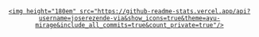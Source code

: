 <div align="center">
  <a href="https://github.com/arthurkarrer">
  
    <img height="180em" src="https://github-readme-stats.vercel.app/api?username=joserezende-via&show_icons=true&theme=ayu-mirage&include_all_commits=true&count_private=true"/>
</div>
